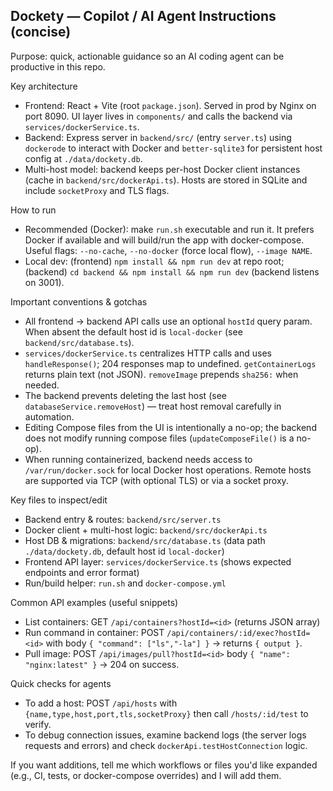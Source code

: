 ## Dockety — Copilot / AI Agent Instructions (concise)

Purpose: quick, actionable guidance so an AI coding agent can be productive in this repo.

Key architecture
- Frontend: React + Vite (root `package.json`). Served in prod by Nginx on port 8090. UI layer lives in `components/` and calls the backend via `services/dockerService.ts`.
- Backend: Express server in `backend/src/` (entry `server.ts`) using `dockerode` to interact with Docker and `better-sqlite3` for persistent host config at `./data/dockety.db`.
- Multi-host model: backend keeps per-host Docker client instances (cache in `backend/src/dockerApi.ts`). Hosts are stored in SQLite and include `socketProxy` and TLS flags.

How to run
- Recommended (Docker): make `run.sh` executable and run it. It prefers Docker if available and will build/run the app with docker-compose. Useful flags: `--no-cache`, `--no-docker` (force local flow), `--image NAME`.
- Local dev: (frontend) `npm install && npm run dev` at repo root; (backend) `cd backend && npm install && npm run dev` (backend listens on 3001).

Important conventions & gotchas
- All frontend → backend API calls use an optional `hostId` query param. When absent the default host id is `local-docker` (see `backend/src/database.ts`).
- `services/dockerService.ts` centralizes HTTP calls and uses `handleResponse()`; 204 responses map to undefined. `getContainerLogs` returns plain text (not JSON). `removeImage` prepends `sha256:` when needed.
- The backend prevents deleting the last host (see `databaseService.removeHost`) — treat host removal carefully in automation.
- Editing Compose files from the UI is intentionally a no-op; the backend does not modify running compose files (`updateComposeFile()` is a no-op).
- When running containerized, backend needs access to `/var/run/docker.sock` for local Docker host operations. Remote hosts are supported via TCP (with optional TLS) or via a socket proxy.

Key files to inspect/edit
- Backend entry & routes: `backend/src/server.ts`
- Docker client + multi-host logic: `backend/src/dockerApi.ts`
- Host DB & migrations: `backend/src/database.ts` (data path `./data/dockety.db`, default host id `local-docker`)
- Frontend API layer: `services/dockerService.ts` (shows expected endpoints and error format)
- Run/build helper: `run.sh` and `docker-compose.yml`

Common API examples (useful snippets)
- List containers: GET `/api/containers?hostId=<id>` (returns JSON array)
- Run command in container: POST `/api/containers/:id/exec?hostId=<id>` with body `{ "command": ["ls","-la"] }` → returns `{ output }`.
- Pull image: POST `/api/images/pull?hostId=<id>` body `{ "name": "nginx:latest" }` → 204 on success.

Quick checks for agents
- To add a host: POST `/api/hosts` with `{name,type,host,port,tls,socketProxy}` then call `/hosts/:id/test` to verify.
- To debug connection issues, examine backend logs (the server logs requests and errors) and check `dockerApi.testHostConnection` logic.

If you want additions, tell me which workflows or files you'd like expanded (e.g., CI, tests, or docker-compose overrides) and I will add them.
